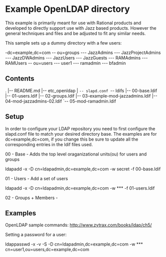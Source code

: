 # Example OpenLDAP directory #

This example is primarily meant for use with Rational products and
developed to directly support use with Jazz based products. However
the general techniques and files and be adjusted to fit any similar
needs.
 
 This sample sets up a dummy directory with a few users:
  
  -dc=example,dc=com
  -- ou=groups
  --- JazzAdmins
  --- JazzProjectAdmins
  --- JazzDWAdmins
  --- JazzUsers
  --- JazzGuests
  --- RAMAdmins
  --- RAMUsers
  -- ou=users
  --- user1
  --- ramadmin
  --- bfadmin

## Contents ##

.
  |-- README.md
  |-- etc_openldap
  |   `-- slapd.conf
  `-- ldifs
    |-- 00-base.ldif
    |-- 01-users.ldif
    |-- 02-groups.ldif
    |-- 03-example-mod-jazzadmins.ldif
    |-- 04-mod-jazzadmins-02.ldif
    `-- 05-mod-ramadmin.ldif


## Setup ##
 
  In order to configure your LDAP repository you need to first configure the slapd.conf file to match your desired
  directory base. The examples are for dc=example,dc=com, if you change this be sure to update all the corresponding
  entries in the ldif files used.
 
 00 - Base - Adds the top level oraganizational units(ou) for users and groups
 
ldapadd -x -D cn=ldapadmin,dc=example,dc=com -w secret -f 00-base.ldif
 
 01 - Users - Add a set of users
 
ldapadd -x -D cn=ldapadmin,dc=example,dc=com -w *** -f 01-users.ldif
 
 02 - Groups + Members - 
 
## Examples ##
 
OpenLDAP sample commands: http://www.zytrax.com/books/ldap/ch5/ 
 
Setting a password for a user:
 
ldappasswd -x -v -S -D cn=ldapadmin,dc=example,dc=com -w *** cn=user1,ou=users,dc=example,dc=com
 